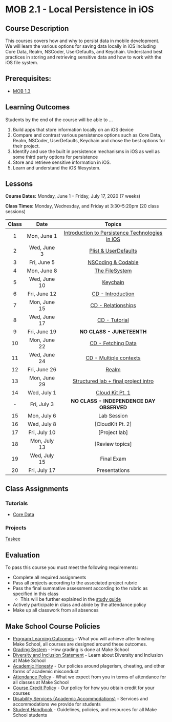 # MOB 2.1 - Local Persistence in iOS

## Course Description

This courses covers how and why to persist data in mobile development. We will learn the various options for saving data locally in iOS including Core Data, Realm, NSCoder, UserDefaults, and Keychain.  Understand best practices in storing and retrieving sensitive data and how to work with the iOS file system.

## Prerequisites:  

- [MOB 1.3](https://github.com/Make-School-Courses/MOB-1.3-Dynamic-iOS-Apps)

## Learning Outcomes

Students by the end of the course will be able to ...

1. Build apps that store information locally on an iOS device
1. Compare and contrast various persistence options such as Core Data, Realm, NSCoder, UserDefaults, Keychain and chose the best options for their project.
1. Identify and use the built in persistence mechanisms in iOS as well as some third party options for persistence
1. Store and retrieve sensitive information in iOS.
1. Learn and understand the iOS filesystem.

## Lessons

**Course Dates:** Monday, June 1 – Friday, July 17, 2020 (7 weeks)

**Class Times:** Monday, Wednesday, and Friday at 3:30–5:20pm (20 class sessions)

| Class |          Date          |                 Topics                  |
|:-----:|:----------------------:|:---------------------------------------:|
|  1 |  Mon, June 1               | [Introduction to Persistence Technologies in iOS] |
|  2 |  Wed, June 3               | [Plist & UserDefaults]        |
|  3 |  Fri, June 5               | [NSCoding & Codable]          |
|  4 |  Mon, June 8               | [The FileSystem]              |
|  5 |  Wed, June 10              | [Keychain]                    |
|  6 |  Fri, June 12              | [CD - Introduction]           |
|  7 |  Mon, June 15              | [CD - Relationships]          |
|  8 |  Wed, June 17              | [CD - Tutorial]               |
|  9 |  Fri, June 19              | **NO CLASS - JUNETEENTH**     |
| 10 |  Mon, June 22              | [CD - Fetching Data]          |
| 11 |  Wed, June 24              | [CD - Multiple contexts]      |
| 12 |  Fri, June 26              | [Realm]                       |
| 13 |  Mon, June 29              | [Structured lab + final project intro]|
| 14 |  Wed, July 1               | [Cloud Kit Pt. 1]             |  
| -  |  Fri, July 3               | **NO CLASS - INDEPENDENCE DAY OBSERVED**|
| 15 |  Mon, July 6               | Lab Session                   |
| 16 |  Wed, July 8               | [CloudKit Pt. 2]              |
| 17 |  Fri, July 10              | [Project lab]                 |
| 18 |  Mon, July 13              | [Review topics]               |
| 19 |  Wed, July 15              | Final Exam                    |
| 20 |  Fri, July 17              | Presentations                 |

[Introduction to Persistence Technologies in iOS]: Lessons/Lesson1/README.md
[Plist & UserDefaults]: Lessons/Lesson2/README.md
[Unit Testing]: Lessons/03-Unit-Testing/Readme.md
[NSCoding & Codable]: Lessons/Lesson3/README.md
[The FileSystem]: Lessons/Lesson4/README.md
[Keychain]: Lessons/Lesson6/README.md
[CD - Introduction]: Lessons/Lesson5/README.md
[CD - Relationships]: Lessons/Lesson7/README.md
[CoreData - Caching]: Lessons/08-CoreData-Caching/Readme.md
[CD - Using multiple contexts and child contexts]: Lessons/09-CoreData-Contexts/Readme.md
[CD - Fetching Data]: Lessons/Lesson8/README.md
[Realm]: Lessons/Lesson10/README.md
[CoreData - Unit Testing]: Lessons/12-CoreData-UnitTests/Readme.md
[CD - Tutorial]: https://www.makeschool.com/academy/track/core-data-uy
[CD - Multiple contexts]: Lessons/Lesson9/README.md
[Structured lab + final project intro]: Lessons/Lab/README.md
[Cloud Kit Pt. 1]: Lessons/Lesson11/README.md
[Cloud Kit Pt. 2]: Lessons/Lesson12/README.md

## Class Assignments

### Tutorials
- [Core Data](https://www.makeschool.com/academy/track/core-data-uy)

<!--### Other Class assignments
- [Keychain Playground]

[Keychain Playground]: Assignments/KeychainSwiftPlayground-->

### Projects
<!-- - [Course Planner]
- [Document Management]
[Course Planner]: Assignments/Project-Course-Planner/Readme.md
[Document Management]: Assignments/Project-Document-Management/Readme.md -->

[Taskee]

[Taskee]: https://github.com/Make-School-Courses/MOB-2.1-Local-Persistence-in-iOS/blob/master/Assignments/Taskee/specifications.md

## Evaluation

To pass this course you must meet the following requirements:

- Complete all required assignments
- Pass all projects according to the associated project rubric
- Pass the final summative assessment according to the rubric as specified in this class
    - This will be further explained in the [study guide](studyGuide.md)
- Actively participate in class and abide by the attendance policy
- Make up all classwork from all absences

## Make School Course Policies

- [Program Learning Outcomes](https://make.sc/program-learning-outcomes) - What you will achieve after finishing Make School, all courses are designed around these outcomes.
- [Grading System](https://make.sc/grading-system) - How grading is done at Make School
- [Diversity and Inclusion Statement](https://make.sc/diversity-and-inclusion-statement) - Learn about Diversity and Inclusion at Make School
- [Academic Honesty](https://make.sc/academic-honesty-policy) - Our policies around plagerism, cheating, and other forms of academic misconduct
- [Attendance Policy](https://make.sc/attendance-policy) - What we expect from you in terms of attendance for all classes at Make School
- [Course Credit Policy](https://make.sc/course-credit-policy) - Our policy for how you obtain credit for your courses
- [Disability Services (Academic Accommodations)](https://make.sc/disability-services) - Services and accommodations we provide for students
- [Student Handbook](https://make.sc/student-handbook) - Guidelines, policies, and resources for all Make School students
